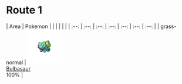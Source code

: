 # Route 1

| Area | Pokemon | | | | | |
        | :--: | :--: | :--: | :--: | :--: | :--: | :--: |
        | grass-normal | ![bulbasaur](../../img/pokemon/001.png)<br/> [Bulbasaur](/test-deployment/pokemon/001)<br/> 100% |

        
